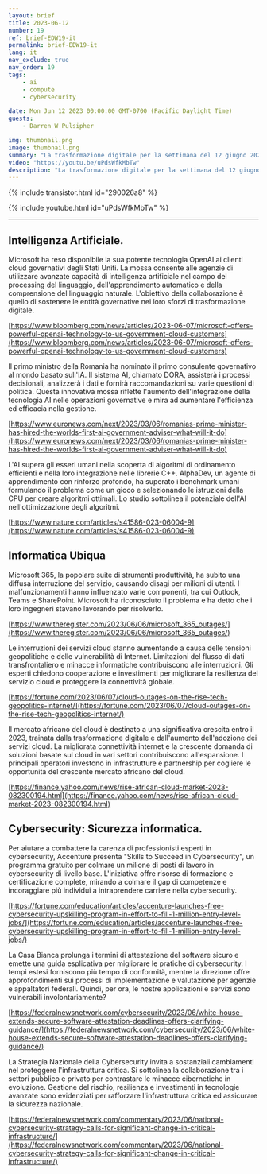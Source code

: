 ```yaml
---
layout: brief
title: 2023-06-12
number: 19
ref: brief-EDW19-it
permalink: brief-EDW19-it
lang: it
nav_exclude: true
nav_order: 19
tags:
    - ai
    - compute
    - cybersecurity

date: Mon Jun 12 2023 00:00:00 GMT-0700 (Pacific Daylight Time)
guests:
    - Darren W Pulsipher

img: thumbnail.png
image: thumbnail.png
summary: "La trasformazione digitale per la settimana del 12 giugno 2023 include lo sviluppo di una forza cibernetica di 1 milione di unità, molte interruzioni cloud e l'utilizzo dell'IA per la scrittura di codice che andrà nella libreria standard C++."
video: "https://youtu.be/uPdsWfkMbTw"
description: "La trasformazione digitale per la settimana del 12 giugno 2023 include lo sviluppo di una forza cibernetica di 1 milione di unità, molte interruzioni cloud e l'utilizzo dell'IA per la scrittura di codice che andrà nella libreria standard C++."
---
```



{% include transistor.html id="290026a8" %}



{% include youtube.html id="uPdsWfkMbTw" %}


---

## Intelligenza Artificiale.

Microsoft ha reso disponibile la sua potente tecnologia OpenAI ai clienti cloud governativi degli Stati Uniti. La mossa consente alle agenzie di utilizzare avanzate capacità di intelligenza artificiale nel campo del processing del linguaggio, dell'apprendimento automatico e della comprensione del linguaggio naturale. L'obiettivo della collaborazione è quello di sostenere le entità governative nei loro sforzi di trasformazione digitale.

[https://www.bloomberg.com/news/articles/2023-06-07/microsoft-offers-powerful-openai-technology-to-us-government-cloud-customers](https://www.bloomberg.com/news/articles/2023-06-07/microsoft-offers-powerful-openai-technology-to-us-government-cloud-customers)

Il primo ministro della Romania ha nominato il primo consulente governativo al mondo basato sull'IA. Il sistema AI, chiamato DORA, assisterà i processi decisionali, analizzerà i dati e fornirà raccomandazioni su varie questioni di politica. Questa innovativa mossa riflette l'aumento dell'integrazione della tecnologia AI nelle operazioni governative e mira ad aumentare l'efficienza ed efficacia nella gestione.

[https://www.euronews.com/next/2023/03/06/romanias-prime-minister-has-hired-the-worlds-first-ai-government-adviser-what-will-it-do](https://www.euronews.com/next/2023/03/06/romanias-prime-minister-has-hired-the-worlds-first-ai-government-adviser-what-will-it-do)

L'AI supera gli esseri umani nella scoperta di algoritmi di ordinamento efficienti e nella loro integrazione nelle librerie C++. AlphaDev, un agente di apprendimento con rinforzo profondo, ha superato i benchmark umani formulando il problema come un gioco e selezionando le istruzioni della CPU per creare algoritmi ottimali. Lo studio sottolinea il potenziale dell'AI nell'ottimizzazione degli algoritmi.

[https://www.nature.com/articles/s41586-023-06004-9](https://www.nature.com/articles/s41586-023-06004-9)

## Informatica Ubiqua

Microsoft 365, la popolare suite di strumenti produttività, ha subito una diffusa interruzione del servizio, causando disagi per milioni di utenti. I malfunzionamenti hanno influenzato varie componenti, tra cui Outlook, Teams e SharePoint. Microsoft ha riconosciuto il problema e ha detto che i loro ingegneri stavano lavorando per risolverlo.

[https://www.theregister.com/2023/06/06/microsoft_365_outages/](https://www.theregister.com/2023/06/06/microsoft_365_outages/)

Le interruzioni dei servizi cloud stanno aumentando a causa delle tensioni geopolitiche e delle vulnerabilità di Internet. Limitazioni del flusso di dati transfrontaliero e minacce informatiche contribuiscono alle interruzioni. Gli esperti chiedono cooperazione e investimenti per migliorare la resilienza del servizio cloud e proteggere la connettività globale.

[https://fortune.com/2023/06/07/cloud-outages-on-the-rise-tech-geopolitics-internet/](https://fortune.com/2023/06/07/cloud-outages-on-the-rise-tech-geopolitics-internet/)

Il mercato africano del cloud è destinato a una significativa crescita entro il 2023, trainata dalla trasformazione digitale e dall'aumento dell'adozione dei servizi cloud. La migliorata connettività internet e la crescente domanda di soluzioni basate sul cloud in vari settori contribuiscono all'espansione. I principali operatori investono in infrastrutture e partnership per cogliere le opportunità del crescente mercato africano del cloud.

[https://finance.yahoo.com/news/rise-african-cloud-market-2023-082300194.html](https://finance.yahoo.com/news/rise-african-cloud-market-2023-082300194.html)

## Cybersecurity: Sicurezza informatica.

Per aiutare a combattere la carenza di professionisti esperti in cybersecurity, Accenture presenta "Skills to Succeed in Cybersecurity", un programma gratuito per colmare un milione di posti di lavoro in cybersecurity di livello base. L'iniziativa offre risorse di formazione e certificazione complete, mirando a colmare il gap di competenze e incoraggiare più individui a intraprendere carriere nella cybersecurity.

[https://fortune.com/education/articles/accenture-launches-free-cybersecurity-upskilling-program-in-effort-to-fill-1-million-entry-level-jobs/](https://fortune.com/education/articles/accenture-launches-free-cybersecurity-upskilling-program-in-effort-to-fill-1-million-entry-level-jobs/)

La Casa Bianca prolunga i termini di attestazione del software sicuro e emette una guida esplicativa per migliorare le pratiche di cybersecurity. I tempi estesi forniscono più tempo di conformità, mentre la direzione offre approfondimenti sui processi di implementazione e valutazione per agenzie e appaltatori federali. Quindi, per ora, le nostre applicazioni e servizi sono vulnerabili involontariamente?

[https://federalnewsnetwork.com/cybersecurity/2023/06/white-house-extends-secure-software-attestation-deadlines-offers-clarifying-guidance/](https://federalnewsnetwork.com/cybersecurity/2023/06/white-house-extends-secure-software-attestation-deadlines-offers-clarifying-guidance/)

La Strategia Nazionale della Cybersecurity invita a sostanziali cambiamenti nel proteggere l'infrastruttura critica. Si sottolinea la collaborazione tra i settori pubblico e privato per contrastare le minacce cibernetiche in evoluzione. Gestione del rischio, resilienza e investimenti in tecnologie avanzate sono evidenziati per rafforzare l'infrastruttura critica ed assicurare la sicurezza nazionale.

[https://federalnewsnetwork.com/commentary/2023/06/national-cybersecurity-strategy-calls-for-significant-change-in-critical-infrastructure/](https://federalnewsnetwork.com/commentary/2023/06/national-cybersecurity-strategy-calls-for-significant-change-in-critical-infrastructure/)


